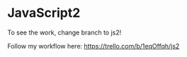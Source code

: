 # JavaScript2

To see the work, change branch to js2!

Follow my workflow here: https://trello.com/b/1eqOffqh/js2
